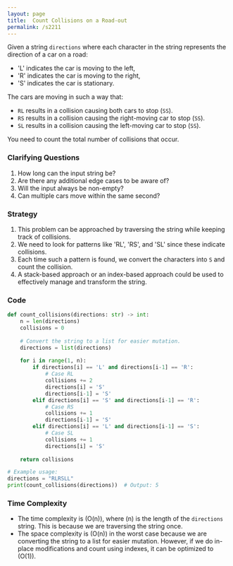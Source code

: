 ```yaml
---
layout: page
title:  Count Collisions on a Road-out
permalink: /s2211
---
```

Given a string `directions` where each character in the string represents the direction of a car on a road:
- 'L' indicates the car is moving to the left,
- 'R' indicates the car is moving to the right,
- 'S' indicates the car is stationary.

The cars are moving in such a way that:
- `RL` results in a collision causing both cars to stop (`SS`).
- `RS` results in a collision causing the right-moving car to stop (`SS`).
- `SL` results in a collision causing the left-moving car to stop (`SS`).

You need to count the total number of collisions that occur.

### Clarifying Questions
1. How long can the input string be?
2. Are there any additional edge cases to be aware of?
3. Will the input always be non-empty?
4. Can multiple cars move within the same second?

### Strategy
1. This problem can be approached by traversing the string while keeping track of collisions.
2. We need to look for patterns like 'RL', 'RS', and 'SL' since these indicate collisions.
3. Each time such a pattern is found, we convert the characters into `S` and count the collision.
4. A stack-based approach or an index-based approach could be used to effectively manage and transform the string.

### Code
```python
def count_collisions(directions: str) -> int:
    n = len(directions)
    collisions = 0
    
    # Convert the string to a list for easier mutation.
    directions = list(directions)
    
    for i in range(1, n):
        if directions[i] == 'L' and directions[i-1] == 'R':
            # Case RL
            collisions += 2
            directions[i] = 'S'
            directions[i-1] = 'S'
        elif directions[i] == 'S' and directions[i-1] == 'R':
            # Case RS
            collisions += 1
            directions[i-1] = 'S'
        elif directions[i] == 'L' and directions[i-1] == 'S':
            # Case SL
            collisions += 1
            directions[i] = 'S'
    
    return collisions

# Example usage:
directions = "RLRSLL"
print(count_collisions(directions))  # Output: 5
```

### Time Complexity
- The time complexity is \(O(n)\), where \(n\) is the length of the `directions` string. This is because we are traversing the string once.
- The space complexity is \(O(n)\) in the worst case because we are converting the string to a list for easier mutation. However, if we do in-place modifications and count using indexes, it can be optimized to \(O(1)\).